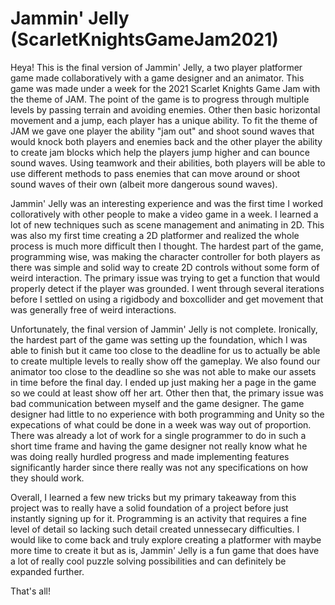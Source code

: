 # Jammin' Jelly (ScarletKnightsGameJam2021)

Heya! This is the final version of Jammin' Jelly, a two player platformer game made collaboratively with a game designer and an animator. This game was made under a week 
for the 2021 Scarlet Knights Game Jam with the theme of JAM. The point of the game is to progress through multiple levels by passing terrain and avoiding enemies. Other then
basic horizontal movement and a jump, each player has a unique ability. To fit the theme of JAM we gave one player the ability "jam out" and shoot sound waves that would knock
both players and enemies back and the other player the ability to create jam blocks which help the players jump higher and can bounce sound waves. Using teamwork and their
abilities, both players will be able to use different methods to pass enemies that can move around or shoot sound waves of their own (albeit more dangerous sound waves).

Jammin' Jelly was an interesting experience and was the first time I worked colloratively with other people to make a video game in a week. I learned a lot of new techniques such as
scene management and animating in 2D. This was also my first time creating a 2D platformer and realized the whole process is much more difficult then I thought. The hardest part of the game, programming wise,
was making the character controller for both players as there was simple and solid way to create 2D controls without some form of weird interaction. The primary issue was trying to get a function that
would properly detect if the player was grounded. I went through several iterations before I settled on using a rigidbody and boxcollider and get movement that was generally free
of weird interactions.

Unfortunately, the final version of Jammin' Jelly is not complete. Ironically, the hardest part of the game was setting up the foundation, which I was able to finish but it came too
close to the deadline for us to actually be able to create multiple levels to really show off the gameplay. We also found our animator too close to the deadline so she was not able
to make our assets in time before the final day. I ended up just making her a page in the game so we could at least show off her art. Other then that, the primary issue was bad
communication between myself and the game designer. The game designer had little to no experience with both programming and Unity so the expecations of what could be done in a week
was way out of proportion. There was already a lot of work for a single programmer to do in such a short time frame and having the game designer not really know what he was doing really
hurdled progress and made implementing features significantly harder since there really was not any specifications on how they should work.

Overall, I learned a few new tricks but my primary takeaway from this project was to really have a solid foundation of a project before just instantly signing up for it. Programming
is an activity that requires a fine level of detail so lacking such detail created unnessecary difficulties. I would like to come back and truly explore creating a platformer with maybe
more time to create it but as is, Jammin' Jelly is a fun game that does have a lot of really cool puzzle solving possibilities and can definitely be expanded further.

That's all!
